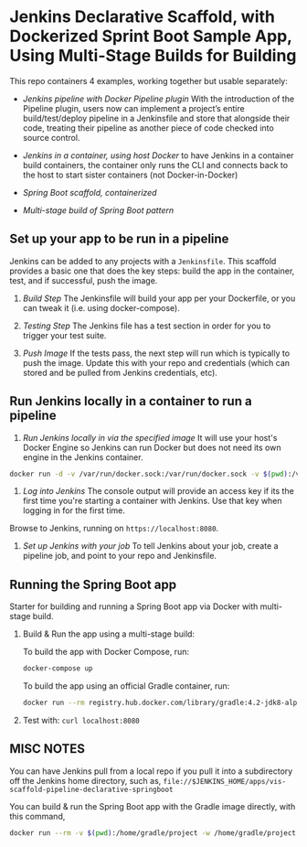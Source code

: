 # Jenkins Declarative Scaffold, with Dockerized Sprint Boot Sample App, Using Multi-Stage Builds for Building

This repo containers 4 examples, working together but usable separately: 

* *Jenkins pipeline with Docker Pipeline plugin* With the introduction of the Pipeline plugin, users now can implement a project’s entire build/test/deploy pipeline in a Jenkinsfile and store that alongside their code, treating their pipeline as another piece of code checked into source control.

* *Jenkins in a container, using host Docker* to have Jenkins in a container build containers, the container only runs the CLI and connects back to the host to start sister containers (not Docker-in-Docker)

* *Spring Boot scaffold, containerized*

* *Multi-stage build of Spring Boot pattern*

## Set up your app to be run in a pipeline

Jenkins can be added to any projects with a `Jenkinsfile`. This scaffold provides a basic one that does the key steps: build the app in the container, test, and if successful, push the image.

1. *Build Step* The Jenkinsfile will build your app per your Dockerfile, or you can tweak it (i.e. using docker-compose).

1. *Testing Step* The Jenkins file has a test section in order for you to trigger your test suite.

1. *Push Image* If the tests pass, the next step will run which is typically to push the image. Update this with your repo and credentials (which can stored and be pulled from Jenkins credentials, etc).

## Run Jenkins locally in a container to run a pipeline

1. *Run Jenkins locally in via the specified image* It will use your host's Docker Engine so Jenkins can run Docker but does not need its own engine in the Jenkins container.

```bash
docker run -d -v /var/run/docker.sock:/var/run/docker.sock -v $(pwd):/var/jenkins_home -p 8080:8080 -p 50000:50000 jareddlc/jenkins-with-docker-socket
```

1. *Log into Jenkins* The console output will provide an access key if its the first time you're starting a container with Jenkins. Use that key when logging in for the first time.

Browse to Jenkins, running on `https://localhost:8080`.

1. *Set up Jenkins with your job* To tell Jenkins about your job, create a pipeline job, and point to your repo and Jenkinsfile.





## Running the Spring Boot app

Starter for building and running a Spring Boot app via Docker with multi-stage build.

1. Build & Run the app using a multi-stage build:

    To build the app with Docker Compose, run:

    ```bash
    docker-compose up
    ```

    To build the app using an official Gradle container, run:

    ```bash
    docker run --rm registry.hub.docker.com/library/gradle:4.2-jdk8-alpine gradle build && java -jar build/libs/hello-spring-boot-0.0.1.jar
    ```

1. Test with: `curl localhost:8080`

## MISC NOTES

You can have Jenkins pull from a local repo if you pull it into a subdirectory off the Jenkins home directory, such as, `file://$JENKINS_HOME/apps/vis-scaffold-pipeline-declarative-springboot`

You can build & run the Spring Boot app with the Gradle image directly, with this command, 

```bash
docker run --rm -v $(pwd):/home/gradle/project -w /home/gradle/project registry.hub.docker.com/library/gradle:4.2-jdk8-alpine gradle build && java -jar build/libs/hello-spring-boot-0.0.1.jar
```